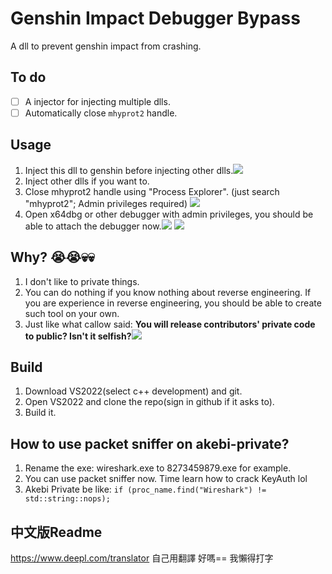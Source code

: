 # Genshin Impact Debugger Bypass
A dll to prevent genshin impact from crashing.

## To do
- [ ] A injector for injecting multiple dlls.
- [ ] Automatically close `mhyprot2` handle.

## Usage
1. Inject this dll to genshin before injecting other dlls.![](https://i.imgur.com/ZRrpgCu.png)
2. Inject other dlls if you want to.
3. Close mhyprot2 handle using "Process Explorer". (just search "mhyprot2"; Admin privileges required) ![](https://i.imgur.com/vw9Q28f.png)
4. Open x64dbg or other debugger with admin privileges, you should be able to attach the debugger now.![](https://i.imgur.com/hlk4HQi.png)
![](https://i.imgur.com/ugQdpWm.png)


## Why? :sob::sob::skull::skull:

1. I don't like to private things.
2. You can do nothing if you know nothing about reverse engineering. If you are experience in reverse engineering, you should be able to create such tool on your own.
3. Just like what callow said:
    **You will release contributors' private code to public? Isn't it selfish?**![](https://i.imgur.com/LX2cL5e.png)



## Build
1. Download VS2022(select c++ development) and git.
2. Open VS2022 and clone the repo(sign in github if it asks to).
3. Build it.

## How to use packet sniffer on akebi-private?
1. Rename the exe: wireshark.exe to 8273459879.exe for example.
2. You can use packet sniffer now. Time learn how to crack KeyAuth lol
3. Akebi Private be like: `if (proc_name.find("Wireshark") != std::string::nops);`

## 中文版Readme
https://www.deepl.com/translator
自己用翻譯 好嗎== 我懶得打字
